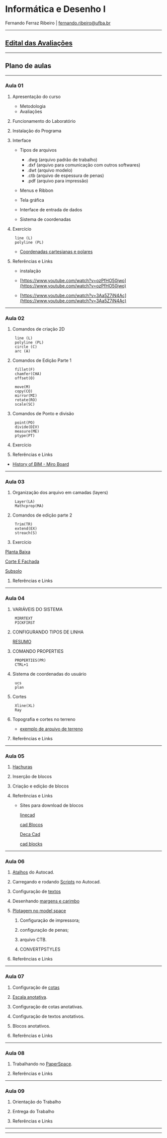# Informática e Desenho I

Fernando Ferraz Ribeiro \| fernando.ribeiro@ufba.br

___

## [Edital das Avaliações](./EditaisDasAvaliacoes/editais.md)

___

## Plano de aulas

___

### Aula 01

1. Apresentação do curso

    * Metodologia
    * Avaliações

1. Funcionamento do Laboratório

<!-- [Regras do LCAD](./RegrasDoLCAD.md) -->

2. Instalação do Programa

3. Interface

   * Tipos de arquivos

      * .dwg (arquivo padrão de trabalho)
      * .dxf (arquivo para comunicação com outros softwares)
      * .dwt (arquivo modelo)
      * .ctb (arquivo de espessura de penas)
      * .pdf (arquivo para impressão)

   * Menus e Ribbon

   * Tela gráfica

   * Interface de entrada de dados

   * Sistema de coordenadas

4. Exercício

        line (L)
        polyline (PL)


    * [Coordenadas cartesianas e polares](./exercicio_coordenadas/Exercicio_01_Coordenadas.pdf)

5. Referências e Links

   * instalação

   * [https://www.youtube.com/watch?v=ozPfHO50jwo](https://www.youtube.com/watch?v=ozPfHO50jwo)

   * [https://www.youtube.com/watch?v=3Aa5Z7iN4Ac](https://www.youtube.com/watch?v=3Aa5Z7iN4Ac)

___

### Aula 02

1. Comandos de criação 2D

        line (L)
        polyline (PL)
        circle (C)
        arc (A)

1. Comandos de Edição Parte 1

        fillet(F)
        chamfer(CHA)
        offset(O)

        move(M)
        copy(CO)
        mirror(MI)
        rotate(RO)
        scale(SC)

1. Comandos de Ponto e divisão

        point(PO)
        divide(DIV)
        measure(ME)
        ptype(PT)

1. Exercício

1. Referências e Links

 * [History of BIM - Miro Board](https://miro.com/app/board/o9J_laML2cs=/)

___

### Aula 03

1. Organização dos arquivo em camadas (layers)

        Layer(LA)
        Mathcprop(MA)

1. Comandos de edição parte 2

        Trim(TR)
        extend(EX)
        streach(S)

1. Exercício

[Planta Baixa](./exercicio_chamberlain/Exercicio_02_Cabana_Chamberlain.pdf)

[Corte E Fachada](./exercicio_chamberlain/Exercicio_02_Cabana_Chamberlain02.pdf)

[Subsolo](./exercicio_chamberlain/Exercicio_02_Cabana_Chamberlain03.pdf)

1. Referências e Links

___

### Aula 04

1. VARIÁVEIS DO SISTEMA

        MIRRTEXT
        PICKFIRST

1. CONFIGURANDO TIPOS DE LINHA

    [RESUMO](./tiposDeLinha/apostilaAutocadTiposDeLinha.pdf)

1. COMANDO PROPERTIES

        PROPERTIES(PR)
        CTRL+1

1. Sistema de coordenadas do usuário

        ucs
        plan

1. Cortes

        Xline(XL)
        Ray

1. Topografia e cortes no terreno

   * [exemplo de arquivo de terreno](.\Terreno_topografia\terreno_exemplos.zip)

2. Referências e Links

___

### Aula 05

1. [Hachuras](./hatch/hatch.md)

1. Inserção de blocos

1. Criação e edição de blocos

1. Referências e Links

    * Sites para download de blocos

        [linecad](http://www.linecad.com/cad-drawing/architecture/)

        [cad Blocos](http://www.cadblocos.arq.br/)

        [Deca Cad](https://www.deca.com.br/biblioteca/arquivos-2d-e-3d-para-projetos/)

        [cad blocks](http://www.cad-blocks.net/)

___

### Aula 06

1. [Atalhos](./atalhos/cad_atalhos.md) do Autocad.
   
1. Carregando e rodando [Scripts](./scripts_examples/scripts.md) no Autocad.

1. Configuração de [textos](./textos/configTextos.md)

1. Desenhando [margens e carimbo](./margens_e_carimbo/margens.md) 

1. [Plotagem no model space](./plot/plotModel.md)

    1. Configuração de impressora;

    2. configuração de penas;

    3. arquivo CTB.

    4. CONVERTPSTYLES

1. Referências e Links

___

### Aula 07

1. Configuração de [cotas](./cotas/cotas.md)

1. [Escala anotativa](./escalaAnotativa/escalaAnota.md).

1. Configuração de cotas anotativas.

1. Configuração de textos anotativos.

1. Blocos anotativos.

1. Referências e Links

___

### Aula 08

1. Trabalhando no [PaperSpace](./PaperSpace/PaperSpace.md).

1. Referências e Links

___

### Aula 09

1. Orientação do Trabalho

1. Entrega  do Trabalho

1. Referências e Links


___
___
